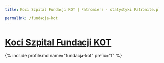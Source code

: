 ```yaml
---
title: Koci Szpital Fundacji KOT | Patromierz - statystyki Patronite.pl

permalink: /fundacja-kot
---
```


# [Koci Szpital Fundacji KOT](https://patronite.pl/fundacja-kot)

{% include profile.md name="fundacja-kot" prefix="f" %}

